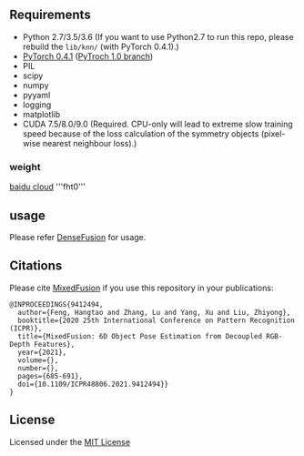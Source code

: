 


## Requirements

* Python 2.7/3.5/3.6 (If you want to use Python2.7 to run this repo, please rebuild the `lib/knn/` (with PyTorch 0.4.1).)
* [PyTorch 0.4.1](https://pytorch.org/) ([PyTroch 1.0 branch](<https://github.com/j96w/DenseFusion/tree/Pytorch-1.0>))
* PIL
* scipy
* numpy
* pyyaml
* logging
* matplotlib
* CUDA 7.5/8.0/9.0 (Required. CPU-only will lead to extreme slow training speed because of the loss calculation of the symmetry objects (pixel-wise nearest neighbour loss).)


### weight

[baidu cloud](https://pan.baidu.com/s/1RZoaKkYH_freIzmvcu6zbQ) '''fht0'''


## usage
Please refer [DenseFusion](https://github.com/j96w/DenseFusion) for usage.

## Citations
Please cite [MixedFusion](https://ieeexplore.ieee.org/stamp/stamp.jsp?tp=&arnumber=9412494) if you use this repository in your publications:
```
@INPROCEEDINGS{9412494,
  author={Feng, Hangtao and Zhang, Lu and Yang, Xu and Liu, Zhiyong},
  booktitle={2020 25th International Conference on Pattern Recognition (ICPR)}, 
  title={MixedFusion: 6D Object Pose Estimation from Decoupled RGB-Depth Features}, 
  year={2021},
  volume={},
  number={},
  pages={685-691},
  doi={10.1109/ICPR48806.2021.9412494}}
}
```





## License
Licensed under the [MIT License](LICENSE)
